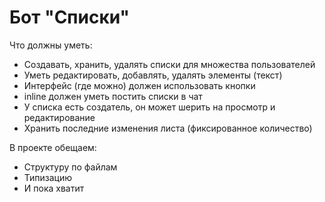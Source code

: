 # Бот "Списки"

Что должны уметь:

- Создавать, хранить, удалять списки для множества пользователей
- Уметь редактировать, добавлять, удалять элементы (текст)
- Интерфейс (где можно) должен использовать кнопки
- inline должен уметь постить списки в чат
- У списка есть создатель, он может шерить на просмотр и редактирование
- Хранить последние изменения листа (фиксированное количество)

В проекте обещаем:

- Структуру по файлам
- Типизацию
- И пока хватит